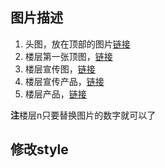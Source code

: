 ## 图片描述

1. 头图，放在顶部的图片[链接](https://raw.githubusercontent.com/leewind/HT-campagin-sys/master/static-img/img/banner.jpg)
2. 楼层第一张顶图，[链接](https://raw.githubusercontent.com/leewind/HT-campagin-sys/master/static-img/img/m1-mh.jpg)
3. 楼层宣传图，[链接](https://raw.githubusercontent.com/leewind/HT-campagin-sys/master/static-img/img/m1-mr1.jpg)
4. 楼层宣传产品，[链接](https://raw.githubusercontent.com/leewind/HT-campagin-sys/master/static-img/img/product.jpg)
5. 楼层产品，[链接](https://raw.githubusercontent.com/leewind/HT-campagin-sys/master/static-img/img/product.jpg)

**注**楼层n只要替换图片的数字就可以了

## 修改style

<link href="https://raw.githubusercontent.com/leewind/HT-campagin-sys/master/static-img/css/common.css" rel="stylesheet" type="text/css" />
<link href="https://raw.githubusercontent.com/leewind/HT-campagin-sys/master/static-img/css/index.css" rel="stylesheet" type="text/css" />